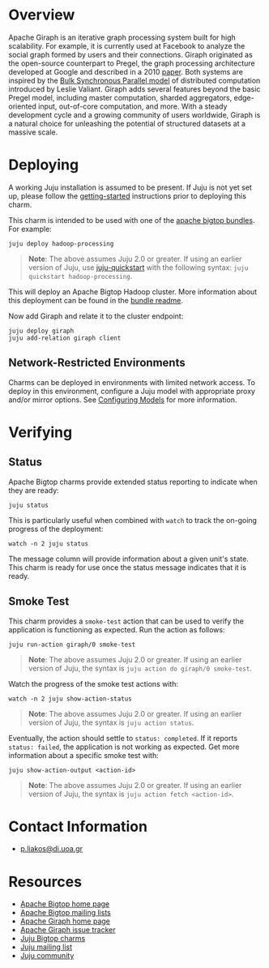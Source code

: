<!--
  Licensed to the Apache Software Foundation (ASF) under one or more
  contributor license agreements.  See the NOTICE file distributed with
  this work for additional information regarding copyright ownership.
  The ASF licenses this file to You under the Apache License, Version 2.0
  (the "License"); you may not use this file except in compliance with
  the License.  You may obtain a copy of the License at

       http://www.apache.org/licenses/LICENSE-2.0

  Unless required by applicable law or agreed to in writing, software
  distributed under the License is distributed on an "AS IS" BASIS,
  WITHOUT WARRANTIES OR CONDITIONS OF ANY KIND, either express or implied.
  See the License for the specific language governing permissions and
  limitations under the License.
-->

# Overview

Apache Giraph is an iterative graph processing system built for high scalability. For example, it is currently used at Facebook to analyze the social graph formed by users and their connections. Giraph originated as the open-source counterpart to Pregel, the graph processing architecture developed at Google and described in a 2010 [paper](http://dl.acm.org/citation.cfm?id=1807184). Both systems are inspired by the [Bulk Synchronous Parallel model](http://en.wikipedia.org/wiki/Bulk_synchronous_parallel) of distributed computation introduced by Leslie Valiant. Giraph adds several features beyond the basic Pregel model, including master computation, sharded aggregators, edge-oriented input, out-of-core computation, and more. With a steady development cycle and a growing community of users worldwide, Giraph is a natural choice for unleashing the potential of structured datasets at a massive scale.

# Deploying

A working Juju installation is assumed to be present. If Juju is not yet set up, please follow the [getting-started][] instructions prior to deploying this
charm.

This charm is intended to be used with one of the [apache bigtop bundles][].
For example:

    juju deploy hadoop-processing

> **Note**: The above assumes Juju 2.0 or greater. If using an earlier version
of Juju, use [juju-quickstart][] with the following syntax: `juju quickstart
hadoop-processing`.

This will deploy an Apache Bigtop Hadoop cluster. More information about this deployment can be found in the [bundle readme](https://jujucharms.com/hadoop-processing/).

Now add Giraph and relate it to the cluster endpoint:

    juju deploy giraph
    juju add-relation giraph client

## Network-Restricted Environments

Charms can be deployed in environments with limited network access. To deploy in this environment, configure a Juju model with appropriate proxy and/or mirror options. See [Configuring Models][] for more information.

[getting-started]: https://jujucharms.com/docs/stable/getting-started
[apache bigtop bundles]: https://jujucharms.com/u/bigdata-charmers/#bundles
[juju-quickstart]: https://launchpad.net/juju-quickstart
[Configuring Models]: https://jujucharms.com/docs/stable/models-config

# Verifying

## Status

Apache Bigtop charms provide extended status reporting to indicate when they are ready:

    juju status

This is particularly useful when combined with `watch` to track the on-going progress of the deployment:

    watch -n 2 juju status

The message column will provide information about a given unit's state. This charm is ready for use once the status message indicates that it is ready.

## Smoke Test

This charm provides a `smoke-test` action that can be used to verify the application is functioning as expected. Run the action as follows:

    juju run-action giraph/0 smoke-test

> **Note**: The above assumes Juju 2.0 or greater. If using an earlier version
of Juju, the syntax is `juju action do giraph/0 smoke-test`.

Watch the progress of the smoke test actions with:

    watch -n 2 juju show-action-status

> **Note**: The above assumes Juju 2.0 or greater. If using an earlier version
of Juju, the syntax is `juju action status`.

Eventually, the action should settle to `status: completed`.  If it reports `status: failed`, the application is not working as expected. Get more information about a specific smoke test with:

    juju show-action-output <action-id>

> **Note**: The above assumes Juju 2.0 or greater. If using an earlier version
of Juju, the syntax is `juju action fetch <action-id>`.

# Contact Information

- <p.liakos@di.uoa.gr>

# Resources

- [Apache Bigtop home page](http://bigtop.apache.org/) 
- [Apache Bigtop mailing lists](http://bigtop.apache.org/mail-lists.html)
- [Apache Giraph home page](http://giraph.apache.org/)
- [Apache Giraph issue tracker](https://issues.apache.org/jira/browse/GIRAPH)
- [Juju Bigtop charms](https://jujucharms.com/q/apache/bigtop)
- [Juju mailing list](https://lists.ubuntu.com/mailman/listinfo/juju)
- [Juju community](https://jujucharms.com/community)
